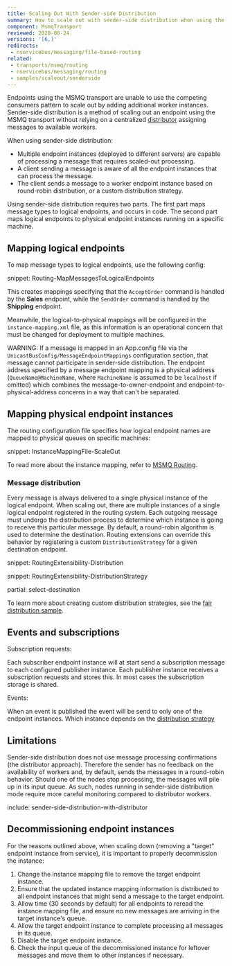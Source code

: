 ```yaml
---
title: Scaling Out With Sender-side Distribution
summary: How to scale out with sender-side distribution when using the MSMQ transport
component: MsmqTransport
reviewed: 2020-08-24
versions: '[6,)'
redirects:
 - nservicebus/messaging/file-based-routing
related:
 - transports/msmq/routing
 - nservicebus/messaging/routing
 - samples/scaleout/senderside
---
```


Endpoints using the MSMQ transport are unable to use the competing consumers pattern to scale out by adding additional worker instances. Sender-side distribution is a method of scaling out an endpoint using the MSMQ transport without relying on a centralized [distributor](/transports/msmq/distributor/) assigning messages to available workers.

When using sender-side distribution:

 * Multiple endpoint instances (deployed to different servers) are capable of processing a message that requires scaled-out processing.
 * A client sending a message is aware of all the endpoint instances that can process the message.
 * The client sends a message to a worker endpoint instance based on round-robin distribution, or a custom distribution strategy.

Using sender-side distribution requires two parts. The first part maps message types to logical endpoints, and occurs in code. The second part maps logical endpoints to physical endpoint instances running on a specific machine.


## Mapping logical endpoints

To map message types to logical endpoints, use the following config:

snippet: Routing-MapMessagesToLogicalEndpoints

This creates mappings specifying that the `AcceptOrder` command is handled by the **Sales** endpoint, while the `SendOrder` command is handled by the **Shipping** endpoint.

Meanwhile, the logical-to-physical mappings will be configured in the `instance-mapping.xml` file, as this information is an operational concern that must be changed for deployment to multiple machines.

WARNING: If a message is mapped in an App.config file via the `UnicastBusConfig/MessageEndpointMappings` configuration section, that message cannot participate in sender-side distribution. The endpoint address specified by a message endpoint mapping is a physical address (`QueueName@MachineName`, where `MachineName` is assumed to be `localhost` if omitted) which combines the message-to-owner-endpoint and endpoint-to-physical-address concerns in a way that can't be separated.


## Mapping physical endpoint instances

The routing configuration file specifies how logical endpoint names are mapped to physical queues on specific machines:

snippet: InstanceMappingFile-ScaleOut

To read more about the instance mapping, refer to [MSMQ Routing](/transports/msmq/routing.md).


### Message distribution

Every message is always delivered to a single physical instance of the logical endpoint. When scaling out, there are multiple instances of a single logical endpoint registered in the routing system. Each outgoing message must undergo the distribution process to determine which instance is going to receive this particular message. By default, a round-robin algorithm is used to determine the destination. Routing extensions can override this behavior by registering a custom `DistributionStrategy` for a given destination endpoint.

snippet: RoutingExtensibility-Distribution

snippet: RoutingExtensibility-DistributionStrategy

partial: select-destination

To learn more about creating custom distribution strategies, see the [fair distribution sample](/samples/routing/fair-distribution/).

## Events and subscriptions

Subscription requests:

Each subscriber endpoint instance will at start send a subscription message to each configured publisher instance. Each publisher instance receives a subscription requests and stores this. In most cases the subscription storage is shared.

Events:

When an event is published the event will be send to only one of the endpoint instances. Which instance depends on the [distribution strategy](#mapping-physical-endpoint-instances-message-distribution)


## Limitations

Sender-side distribution does not use message processing confirmations (the distributor approach). Therefore the sender has no feedback on the availability of workers and, by default, sends the messages in a round-robin behavior. Should one of the nodes stop processing, the messages will pile up in its input queue. As such, nodes running in sender-side distribution mode require more careful monitoring compared to distributor workers.

include: sender-side-distribution-with-distributor

## Decommissioning endpoint instances

For the reasons outlined above, when scaling down (removing a "target" endpoint instance from service), it is important to properly decommission the instance:

 1. Change the instance mapping file to remove the target endpoint instance.
 1. Ensure that the updated instance mapping information is distributed to all endpoint instances that might send a message to the target endpoint.
 1. Allow time (30 seconds by default) for all endpoints to reread the instance mapping file, and ensure no new messages are arriving in the target instance's queue.
 1. Allow the target endpoint instance to complete processing all messages in its queue.
 1. Disable the target endpoint instance.
 1. Check the input queue of the decommissioned instance for leftover messages and move them to other instances if necessary.
